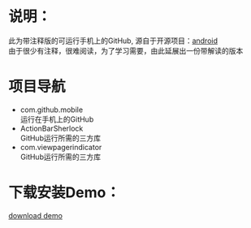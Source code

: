 说明：
=============
此为带注释版的可运行手机上的GitHub,
源自于开源项目：[android](https://github.com/github/android)<br>
由于很少有注释，很难阅读，为了学习需要，由此延展出一份带解读的版本



项目导航
=============
* com.github.mobile
  <br>运行在手机上的GitHub
* ActionBarSherlock
  <br>GitHub运行所需的三方库
* com.viewpagerindicator
  <br>GitHub运行所需的三方库

下载安装Demo：
=============
 [download demo](https://github.com/sunalong/ChineseGithub/releases/download/v1.0.0/AndroidGithub.apk)

